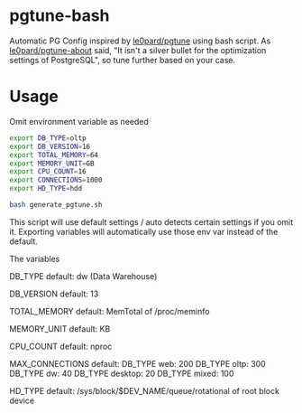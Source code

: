 # pgtune-bash
Automatic PG Config inspired by [le0pard/pgtune](https://github.com/le0pard/pgtune) using bash script. As [le0pard/pgtune-about](https://pgtune.leopard.in.ua/about) said, "It isn't a silver bullet for the optimization settings of PostgreSQL", so tune further based on your case. 

Usage
=====
Omit environment variable as needed
```bash
export DB_TYPE=oltp
export DB_VERSION=16
export TOTAL_MEMORY=64
export MEMORY_UNIT=GB
export CPU_COUNT=16
export CONNECTIONS=1000
export HD_TYPE=hdd

bash generate_pgtune.sh
```

This script will use default settings / auto detects certain settings if you omit it. Exporting variables will automatically use those env var instead of the default.

The variables

DB_TYPE
default: dw (Data Warehouse)

DB_VERSION
default: 13

TOTAL_MEMORY
default: MemTotal of /proc/meminfo

MEMORY_UNIT
default: KB

CPU_COUNT
default: nproc

MAX_CONNECTIONS
default:
DB_TYPE web: 200
DB_TYPE oltp: 300
DB_TYPE dw: 40
DB_TYPE desktop: 20
DB_TYPE mixed: 100

HD_TYPE
default: /sys/block/$DEV_NAME/queue/rotational of root block device
